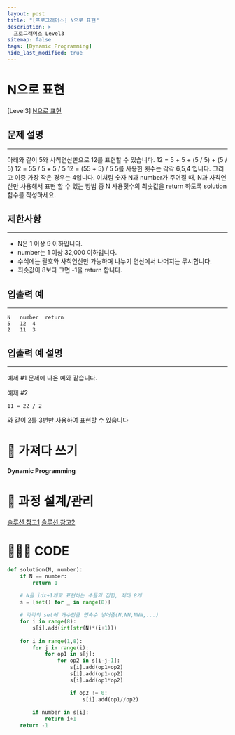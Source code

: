 ```yaml
---
layout: post
title: "[프로그래머스] N으로 표현"
description: >
  프로그래머스 Level3
sitemap: false
tags: [Dynamic Programming]
hide_last_modified: true
---
```

# N으로 표현

[Level3] [N으로 표현](https://school.programmers.co.kr/learn/courses/30/lessons/42895)

## 문제 설명
---
아래와 같이 5와 사칙연산만으로 12를 표현할 수 있습니다.
12 = 5 + 5 + (5 / 5) + (5 / 5)
12 = 55 / 5 + 5 / 5
12 = (55 + 5) / 5
5를 사용한 횟수는 각각 6,5,4 입니다. 그리고 이중 가장 작은 경우는 4입니다.
이처럼 숫자 N과 number가 주어질 때, N과 사칙연산만 사용해서 표현 할 수 있는 방법 중 N 사용횟수의 최솟값을 return 하도록 solution 함수를 작성하세요.


## 제한사항
---
- N은 1 이상 9 이하입니다.
- number는 1 이상 32,000 이하입니다.
- 수식에는 괄호와 사칙연산만 가능하며 나누기 연산에서 나머지는 무시합니다.
- 최솟값이 8보다 크면 -1을 return 합니다.

## 입출력 예
---
```
N	number	return
5	12	4
2	11	3
```

## 입출력 예 설명
---
예제 #1
문제에 나온 예와 같습니다.

예제 #2
```
11 = 22 / 2
``` 
와 같이 2를 3번만 사용하여 표현할 수 있습니다

# 📖 가져다 쓰기

**Dynamic Programming**

# 📐 과정 설계/관리

[솔루션 참고1](https://gurumee92.tistory.com/164)
[솔루션 참고2](https://small-stap.tistory.com/65)

# 👨🏻‍💻 CODE

```python
def solution(N, number):
    if N == number:
        return 1
    
    # N을 idx+1개로 표현하는 수들의 집합, 최대 8개
    s = [set() for _ in range(8)]

    # 각각의 set에 개수만큼 연속수 넣어줌(N,NN,NNN,...)
    for i in range(8):
        s[i].add(int(str(N)*(i+1)))
    
    for i in range(1,8):
        for j in range(i):
            for op1 in s[j]:
                for op2 in s[i-j-1]:
                    s[i].add(op1+op2)
                    s[i].add(op1-op2)
                    s[i].add(op1*op2)

                    if op2 != 0:
                        s[i].add(op1//op2)
        
        if number in s[i]:
            return i+1
    return -1
```
